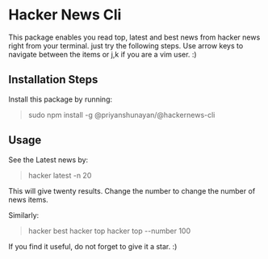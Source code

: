 # Hacker News Cli

This package enables you read top, latest and best news from hacker news right from your terminal. just try the following steps. Use arrow keys to navigate between the items or j,k if you are a vim user. :) 

## Installation Steps

Install this package by running:
> sudo npm install -g @priyanshunayan/@hackernews-cli

## Usage

See the Latest news by:
> hacker latest -n 20

This will give twenty results. Change the number to change the number of news items.

Similarly:
> hacker best
> hacker top
> hacker top --number 100

If you find it useful, do not forget to give it a star. :)
